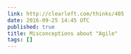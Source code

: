 ```yaml
---
link: http://clearleft.com/thinks/405
date: 2016-09-25 14:45 UTC
published: true
title: Misconceptions about "Agile"
tags: []
---
```



